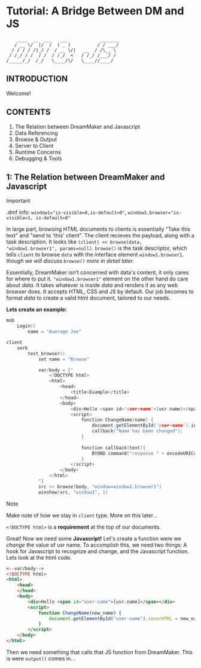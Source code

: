 
# Tutorial: A Bridge Between DM and JS
```
    ____  __  ___   ___            _______
   / __ \/  |/  /  ( _ )          / / ___/
  / / / / /|_/ /  / __ \/|   __  / /\__ \ 
 / /_/ / /  / /  / /_/  <   / /_/ /___/ / 
/_____/_/  /_/   \____/\/   \____//____/
```                                      

## INTRODUCTION
Welcome!

## CONTENTS
1. The Relation between DreamMaker and Javascript
2. Data Referencing
3. Browse & Output
4. Server to Client
5. Runtime Concerns
6. Debugging & Tools

## 1: The Relation between DreamMaker and Javascript
> [!IMPORTANT]
> .dmf info:
> `window1="is-visible=0,is-default=0"`, 
> `window1.browser="is-visible=1, is-default=0"`
> 
In large part, browsing HTML documents to clients is essentially "Take this text" and "send to 'this' client". The client recieves the payload, along with a task description.
It looks like `(client) << browse(data, "window1.browser1", params=null)`. `browse()` is the task descriptor, which tells `client` to browse `data` with the interface element `window1.browser1`.
_though we will discuss `browse()` more in detail later._

Essentially, DreamMaker isn't concerned with data's content, it only cares for where to put it. `"window1.browser1"` element on the other hand do care about _data_. It takes whatever is inside _data_ and renders it as any web browser does. It accepts HTML, CSS and JS by default. Our job becomes to format _data_ to create a valid html document, tailored to our needs.

**Lets create an example:**
```c
mob
	Login()
		name = "Average Joe"

client
	verb
		test_browser()
			set name = "Browse"

			var/body = {"
				<!DOCTYPE html>
				<html>
					<head>
						<title>Example</title>
					</head>
					<body>
						<div>Hello <span id='user-name'>[usr.name]</span></div>
						<script>
							function ChangeName(name) {
								document.getElementById('user-name').innerHTML = name;
								callback("Name has been changed");
							}
							
							function callback(text){
								BYOND.command("response " + encodeURIComponent(text));
							}
						</script>
					</body>
				</html>
			"}
			src << browse(body, "window=window1.browser1")
			winshow(src, "window1", 1)
```
> [!NOTE]
> Make note of how we stay in `client` type. More on this later...
>
> `<!DOCTYPE html>` is a **requirement** at the top of our documents.

Great! Now we need some **Javascript!**
Let's create a function were we _change_ the value of usr name. To accomplish this, we need two things: A hook for Javascript to recognize and change, and the Javascript function.
Lets look at the html code.
```html
<--var/body-->
<!DOCTYPE html>
<html>
	<head>
	</head>
	<body>
		<div>Hello <span id="user-name">[usr.name]</span></div>
		<script>
			function ChangeName(new_name) {
				document.getElementById("user-name").innerHTML = new_name;
			}
		</script>						
	</body>
</html>
```
Then we need something that calls that JS function from DreamMaker. This is were `output()` comes in...
```c


```
